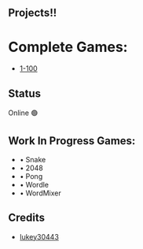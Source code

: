 ## Projects!!

# Complete Games: 

- [1-100](https://lukey30443.github.io/Pong3/)

## Status

Online 🟢

## Work In Progress Games: 

- • Snake
- • 2048
- • Pong
- • Wordle
- • WordMixer


## Credits

- [lukey30443](https://github.com/lukey30443)
